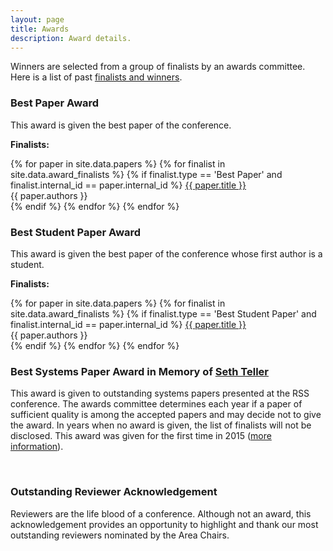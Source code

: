```yaml
---
layout: page
title: Awards
description: Award details.
---
```

Winners are selected from a group of finalists by an awards committee.
Here is a list of past [finalists and winners](http://www.roboticsfoundation.org/index.php/awards).


### Best Paper Award

This award is given the best paper of the conference.

**Finalists:**

{% for paper in site.data.papers %}
{% for finalist in site.data.award_finalists %}
{% if finalist.type == 'Best Paper' and finalist.internal_id == paper.internal_id %}
<a href="{{ site.baseurl }}/program/papers/{{ paper.external_id }}/">
  {{ paper.title }}
</a>
<br/>
  {{ paper.authors }}
<br/>
{% endif %}
{% endfor %}
{% endfor %}
<br/>

### Best Student Paper Award

This award is given the best paper of the conference whose first author is a
student.

**Finalists:**

{% for paper in site.data.papers %}
{% for finalist in site.data.award_finalists %}
{% if finalist.type == 'Best Student Paper' and finalist.internal_id == paper.internal_id %}
<a href="{{ site.baseurl }}/program/papers/{{ paper.external_id }}/">
  {{ paper.title }}
</a>
<br/>
  {{ paper.authors }}
<br/>
{% endif %}
{% endfor %}
{% endfor %}
<br/>

### Best Systems Paper Award in Memory of [Seth Teller](http://people.csail.mit.edu/teller/)

This award is given to outstanding systems papers presented at the RSS
conference. The awards committee determines each year if a paper of sufficient
quality is among the accepted papers and may decide not to give the award. In
years when no award is given, the list of finalists will not be disclosed. This
award was given for the first time in 2015
([more information](http://www.roboticsfoundation.org/index.php/awards?id=15)).

<br/>

### Outstanding Reviewer Acknowledgement

Reviewers are the life blood of a conference. Although not an award, this
acknowledgement provides an opportunity to highlight and thank our most
outstanding reviewers nominated by the Area Chairs.

<br/><br/><br/><br/>
